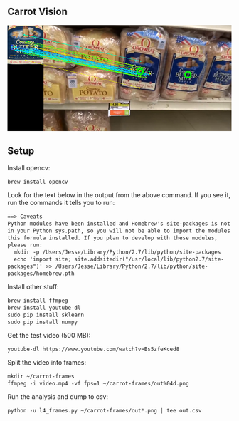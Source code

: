 
Carrot Vision
-------------

![Example](stuff/example.png)

Setup
-------

Install opencv:

    brew install opencv

  Look for the text below in the output from the above command.  If you see it, run the commands it tells you to run:

    ==> Caveats
    Python modules have been installed and Homebrew's site-packages is not
    in your Python sys.path, so you will not be able to import the modules
    this formula installed. If you plan to develop with these modules,
    please run:
      mkdir -p /Users/Jesse/Library/Python/2.7/lib/python/site-packages
      echo 'import site; site.addsitedir("/usr/local/lib/python2.7/site-packages")' >> /Users/Jesse/Library/Python/2.7/lib/python/site-packages/homebrew.pth

Install other stuff:

    brew install ffmpeg
    brew install youtube-dl
    sudo pip install sklearn
    sudo pip install numpy

Get the test video (500 MB):

    youtube-dl https://www.youtube.com/watch?v=Bs5zfeKced8

Split the video into frames:

    mkdir ~/carrot-frames
    ffmpeg -i video.mp4 -vf fps=1 ~/carrot-frames/out%04d.png

Run the analysis and dump to csv:

    python -u l4_frames.py ~/carrot-frames/out*.png | tee out.csv
